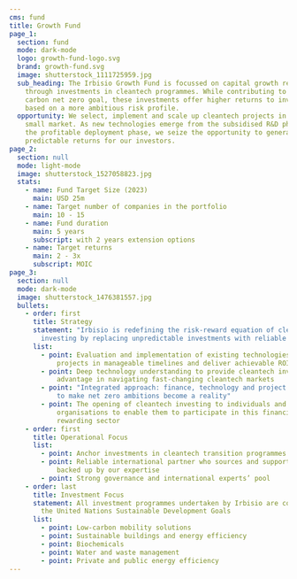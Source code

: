 ```yaml
---
cms: fund
title: Growth Fund
page_1:
  section: fund
  mode: dark-mode
  logo: growth-fund-logo.svg
  brand: growth-fund.svg
  image: shutterstock_1111725959.jpg
  sub_heading: The Irbisio Growth Fund is focussed on capital growth returns
    through investments in cleantech programmes. While contributing to the
    carbon net zero goal, these investments offer higher returns to investors
    based on a more ambitious risk profile.
  opportunity: We select, implement and scale up cleantech projects in the mid and
    small market. As new technologies emerge from the subsidised R&D phase into
    the profitable deployment phase, we seize the opportunity to generate
    predictable returns for our investors.
page_2:
  section: null
  mode: light-mode
  image: shutterstock_1527058823.jpg
  stats:
    - name: Fund Target Size (2023)
      main: USD 25m
    - name: Target number of companies in the portfolio
      main: 10 - 15
    - name: Fund duration
      main: 5 years
      subscript: with 2 years extension options
    - name: Target returns
      main: 2 - 3x
      subscript: MOIC
page_3:
  section: null
  mode: dark-mode
  image: shutterstock_1476381557.jpg
  bullets:
    - order: first
      title: Strategy
      statement: "Irbisio is redefining the risk-reward equation of cleantech
        investing by replacing unpredictable investments with reliable returns:"
      list:
        - point: Evaluation and implementation of existing technologies to complete
            projects in manageable timelines and deliver achievable ROIs
        - point: Deep technology understanding to provide cleantech investors with a clear
            advantage in navigating fast-changing cleantech markets
        - point: "Integrated approach: finance, technology and project management skills
            to make net zero ambitions become a reality"
        - point: The opening of cleantech investing to individuals and investor
            organisations to enable them to participate in this financially
            rewarding sector
    - order: first
      title: Operational Focus
      list:
        - point: Anchor investments in cleantech transition programmes
        - point: Reliable international partner who sources and supports the projects
            backed up by our expertise
        - point: Strong governance and international experts’ pool
    - order: last
      title: Investment Focus
      statement: All investment programmes undertaken by Irbisio are compliant with
        the United Nations Sustainable Development Goals
      list:
        - point: Low-carbon mobility solutions
        - point: Sustainable buildings and energy efficiency
        - point: Biochemicals
        - point: Water and waste management
        - point: Private and public energy efficiency
---
```

